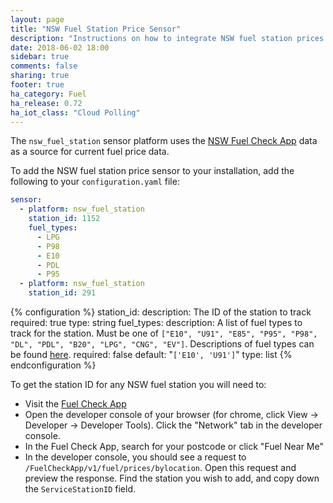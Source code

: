 ```yaml
---
layout: page
title: "NSW Fuel Station Price Sensor"
description: "Instructions on how to integrate NSW fuel station prices into Home Assistant."
date: 2018-06-02 18:00
sidebar: true
comments: false
sharing: true
footer: true
ha_category: Fuel
ha_release: 0.72
ha_iot_class: "Cloud Polling"
---
```


The `nsw_fuel_station` sensor platform uses the [NSW Fuel Check App](https://www.fuelcheck.nsw.gov.au/app) data as a source for current fuel price data.

To add the NSW fuel station price sensor to your installation, add the following to your `configuration.yaml` file:

```yaml
sensor:
  - platform: nsw_fuel_station
    station_id: 1152
    fuel_types:
      - LPG
      - P98
      - E10
      - PDL
      - P95
  - platform: nsw_fuel_station
    station_id: 291
``` 

{% configuration %}
station_id:
  description: The ID of the station to track
  required: true
  type: string
fuel_types:
  description: A list of fuel types to track for the station. Must be one of `["E10", "U91", "E85", "P95", "P98", "DL", "PDL", "B20", "LPG", "CNG", "EV"]`. Descriptions of fuel types can be found [here](https://www.fuelcheck.nsw.gov.au/App/Home/FuelTypes).
  required: false
  default: "`['E10', 'U91']`"
  type: list
{% endconfiguration %}

To get the station ID for any NSW fuel station you will need to:
- Visit the [Fuel Check App](https://www.fuelcheck.nsw.gov.au/app)
- Open the developer console of your browser (for chrome, click View -> Developer -> Developer Tools). Click the "Network" tab in the developer console.
- In the Fuel Check App, search for your postcode or click "Fuel Near Me"
- In the developer console, you should see a request to `/FuelCheckApp/v1/fuel/prices/bylocation`. Open this request and preview the response. Find the station you wish to add, and copy down the `ServiceStationID` field.    
